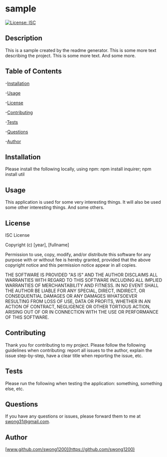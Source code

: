 # sample
[![License: ISC](https://img.shields.io/badge/License-ISC-blue.svg)](https://opensource.org/licenses/ISC)
## Description
This is a sample created by the readme generator.  This is some more text describing the project.  This is some more text.  And some more.
## Table of Contents
-[Installation](#installation)

-[Usage](#usage)

-[License](#license)

-[Contributing](#contributing)

-[Tests](#tests)

-[Questions](#questions)

-[Author](#author)
## Installation
Please install the following locally, using npm: npm install inquirer; npm install util
## Usage
This application is used for some very interesting things.  It will also be used some other interesting things.  And some others.
## License
ISC License

Copyright (c) [year], [fullname]

Permission to use, copy, modify, and/or distribute this software for any
purpose with or without fee is hereby granted, provided that the above
copyright notice and this permission notice appear in all copies.

THE SOFTWARE IS PROVIDED "AS IS" AND THE AUTHOR DISCLAIMS ALL WARRANTIES
WITH REGARD TO THIS SOFTWARE INCLUDING ALL IMPLIED WARRANTIES OF
MERCHANTABILITY AND FITNESS. IN NO EVENT SHALL THE AUTHOR BE LIABLE FOR
ANY SPECIAL, DIRECT, INDIRECT, OR CONSEQUENTIAL DAMAGES OR ANY DAMAGES
WHATSOEVER RESULTING FROM LOSS OF USE, DATA OR PROFITS, WHETHER IN AN
ACTION OF CONTRACT, NEGLIGENCE OR OTHER TORTIOUS ACTION, ARISING OUT OF
OR IN CONNECTION WITH THE USE OR PERFORMANCE OF THIS SOFTWARE.
## Contributing
Thank you for contributing to my project.  Please follow the following guidelines when contributing:  report all issues to the author, explain the issue step-by-step, have a clear title when reporting the issue, etc.
## Tests
Please run the following when testing the application: something, something else, etc.
## Questions
If you have any questions or issues, please forward them to me at swong31@gmail.com.
## Author
[www.github.com/swong1200](https://github.com/swong1200)
  